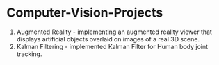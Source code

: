 # Computer-Vision-Projects

1. Augmented Reality - implementing an augmented reality viewer that displays artificial objects overlaid on images of a real 3D scene.
2. Kalman Filtering - implemented Kalman Filter for Human body joint tracking.  
